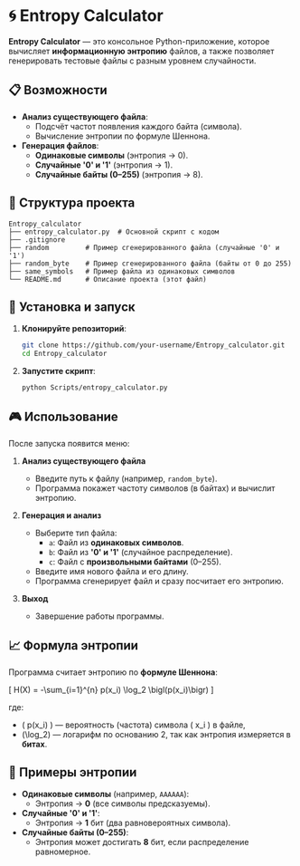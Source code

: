 
# 🌀 Entropy Calculator

**Entropy Calculator** — это консольное Python-приложение, которое вычисляет **информационную энтропию** файлов, а также позволяет генерировать тестовые файлы с разным уровнем случайности.


## 📋 Возможности

- **Анализ существующего файла**:
  - Подсчёт частот появления каждого байта (символа).
  - Вычисление энтропии по формуле Шеннона.
- **Генерация файлов**:
  - **Одинаковые символы** (энтропия → 0).
  - **Случайные '0' и '1'** (энтропия → 1).
  - **Случайные байты (0–255)** (энтропия → 8).

## 📂 Структура проекта
```
Entropy_calculator
├── entropy_calculator.py  # Основной скрипт с кодом
├── .gitignore
├── random         # Пример сгенерированного файла (случайные '0' и '1')
├── random_byte    # Пример сгенерированного файла (байты от 0 до 255)
├── same_symbols   # Пример файла из одинаковых символов
└── README.md      # Описание проекта (этот файл)
```


## 🚀 Установка и запуск

1. **Клонируйте репозиторий**:
   ```bash
   git clone https://github.com/your-username/Entropy_calculator.git
   cd Entropy_calculator
   ```

2. **Запустите скрипт**:
   ```bash
   python Scripts/entropy_calculator.py
   ```

## 🎮 Использование

После запуска появится меню:

1. **Анализ существующего файла**  
   - Введите путь к файлу (например, `random_byte`).
   - Программа покажет частоту символов (в байтах) и вычислит энтропию.

2. **Генерация и анализ**  
   - Выберите тип файла:
     - `a`: Файл из **одинаковых символов**.
     - `b`: Файл из **'0' и '1'** (случайное распределение).
     - `c`: Файл с **произвольными байтами** (0–255).
   - Введите имя нового файла и его длину.
   - Программа сгенерирует файл и сразу посчитает его энтропию.

3. **Выход**  
   - Завершение работы программы.


## 📈 Формула энтропии

Программа считает энтропию по **формуле Шеннона**:

\[
H(X) = -\sum_{i=1}^{n} p(x_i) \log_2 \bigl(p(x_i)\bigr)
\]

где:
- \( p(x_i) \) — вероятность (частота) символа \( x_i \) в файле,
- \(\log_2\) — логарифм по основанию 2, так как энтропия измеряется в **битах**.


## 🔎 Примеры энтропии

- **Одинаковые символы** (например, `AAAAAA`):
  - Энтропия → **0** (все символы предсказуемы).
- **Случайные '0' и '1'**:
  - Энтропия → **1** бит (два равновероятных символа).
- **Случайные байты (0–255)**:
  - Энтропия может достигать **8** бит, если распределение равномерное.
